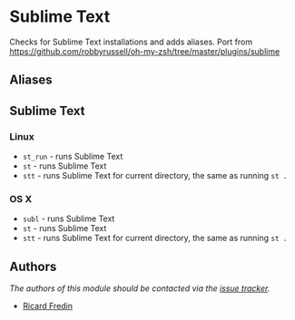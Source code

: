 Sublime Text
============

Checks for Sublime Text installations and adds aliases.
Port from https://github.com/robbyrussell/oh-my-zsh/tree/master/plugins/sublime

Aliases
-------

## Sublime Text

### Linux

  - `st_run` - runs Sublime Text
  - `st` - runs Sublime Text
  - `stt` - runs Sublime Text for current directory, the same as running `st .`

### OS X

  - `subl` - runs Sublime Text
  - `st` - runs Sublime Text
  - `stt` - runs Sublime Text for current directory, the same as running `st .`

Authors
-------

*The authors of this module should be contacted via the [issue tracker][1].*

  - [Ricard Fredin](https://github.com/cordazar)

[1]: https://github.com/sorin-ionescu/prezto/issues
